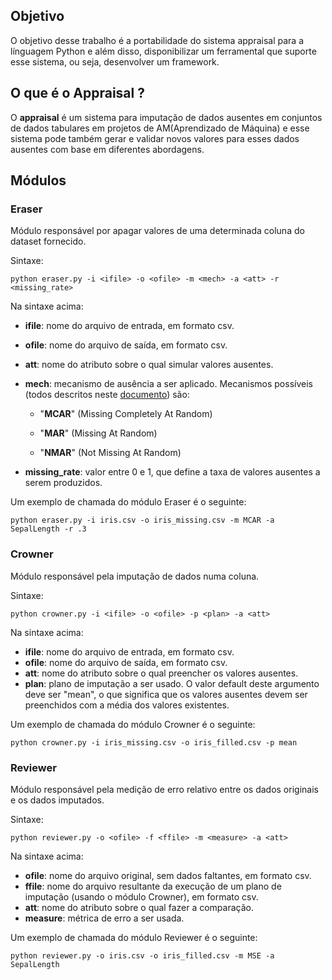 ## Objetivo

O objetivo desse trabalho é a portabilidade do sistema appraisal para a línguagem Python e além disso, disponibilizar um ferramental que suporte esse sistema, ou seja, desenvolver um framework.

## [](https://github.com/leomath42/appraisal#o-que-%C3%A9-o-appraisal-)O que é o Appraisal ?

O **appraisal** é um sistema para imputação de dados ausentes em conjuntos de dados tabulares em projetos de AM(Aprendizado de Máquina) e esse sistema pode também gerar e validar novos valores para esses dados ausentes com base em diferentes abordagens.

## Módulos

### Eraser

Módulo responsável por apagar valores de uma determinada coluna do dataset fornecido.

Sintaxe:

    python eraser.py -i <ifile> -o <ofile> -m <mech> -a <att> -r <missing_rate>

Na sintaxe acima:

- **ifile**: nome do arquivo de entrada, em formato csv.
- **ofile**: nome do arquivo de saída, em formato csv.
- **att**: nome do atributo sobre o qual simular valores ausentes.
- **mech**: mecanismo de ausência a ser aplicado. Mecanismos possíveis (todos descritos neste [documento](https://eic.cefet-rj.br/~jsoares/wp-content/uploads/2021/03/Imputac%CC%A7a%CC%83o-Hot-Deck-Uma-Revisa%CC%83o-Sistema%CC%81tica-da-Literatura-versa%CC%83o-final.pdf)) são:

  - "**MCAR**" (Missing Completely At Random)

  - "**MAR**" (Missing At Random)

  - "**NMAR**" (Not Missing At Random)

- **missing_rate**: valor entre 0 e 1, que define a taxa de valores ausentes a serem produzidos.

Um exemplo de chamada do módulo Eraser é o seguinte:

    python eraser.py -i iris.csv -o iris_missing.csv -m MCAR -a SepalLength -r .3

### Crowner

Módulo responsável pela imputação de dados numa coluna.

Sintaxe:

    python crowner.py -i <ifile> -o <ofile> -p <plan> -a <att>

Na sintaxe acima:

- **ifile**: nome do arquivo de entrada, em formato csv.
- **ofile**: nome do arquivo de saída, em formato csv.
- **att**: nome do atributo sobre o qual preencher os valores ausentes.
- **plan**: plano de imputação a ser usado. O valor default deste argumento deve ser "mean", o que significa que os valores ausentes devem ser preenchidos com a média dos valores existentes.

Um exemplo de chamada do módulo Crowner é o seguinte:

    python crowner.py -i iris_missing.csv -o iris_filled.csv -p mean

### Reviewer

Módulo responsável pela medição de erro relativo entre os dados originais e os dados imputados.

Sintaxe:

    python reviewer.py -o <ofile> -f <ffile> -m <measure> -a <att>

Na sintaxe acima:

- **ofile**: nome do arquivo original, sem dados faltantes, em formato csv.
- **ffile**: nome do arquivo resultante da execução de um plano de imputação (usando o módulo Crowner), em formato csv.
- **att**: nome do atributo sobre o qual fazer a comparação.
- **measure**: métrica de erro a ser usada.

Um exemplo de chamada do módulo Reviewer é o seguinte:

    python reviewer.py -o iris.csv -o iris_filled.csv -m MSE -a SepalLength
